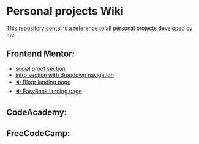 # Personal projects Wiki

This repository contains a reference to all personal projects developed by me.

## Frontend Mentor:
  - [social proof section](https://github.com/RenatoDourad0/Courses/tree/master/frontend_mentor/social-proof-section-master)
  - [intro section with dropdown navigation](https://github.com/RenatoDourad0/Courses/tree/master/frontend_mentor/intro-section-with-dropdown-navigation-main)
  - [:sound: Blogr landing page](https://github.com/RenatoDourad0/Courses/tree/master/frontend_mentor/blogr-landing-page-main)
  - [:sound: EasyBank landing page](https://github.com/RenatoDourad0/Courses/tree/master/frontend_mentor/easybank-landing-page-master)

## CodeAcademy:

## FreeCodeCamp:
